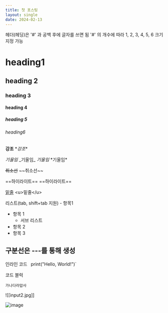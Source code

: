 ```yaml
---
title: 첫 포스팅
layout: single
date: 2024-02-13
---
```

헤더(헤딩)은 '#' 과 공백 후에 글자를 쓰면 됨 '#' 의 개수에 따라 1, 2, 3, 4, 5, 6 크기 지정 가능
# heading1
## heading 2
### heading 3
#### heading 4
##### heading 5
###### heading6

**강조**
\**강조**

_기울임_
\_기울임_
*기울임*
\*기울임*

~~취소선~~
\~~취소선~~

==하이라이트==
\==하이라이트==

<u>밑줄</u>
\<u>밑줄\</u>

리스트(tab, shift+tab 지원)
\- 항목1
- 항목 1
	- 서브 리스트
- 항목 2
- 항목 3

구분선은 ---를 통해 생성
--- 

인라인 코드 `
`print("Hello, World!")`

코드 블럭
```
가나다라맙사
```

![[input2.jpg]]

![image]({{site.url}}\assets\images\input2.jpg "image")
